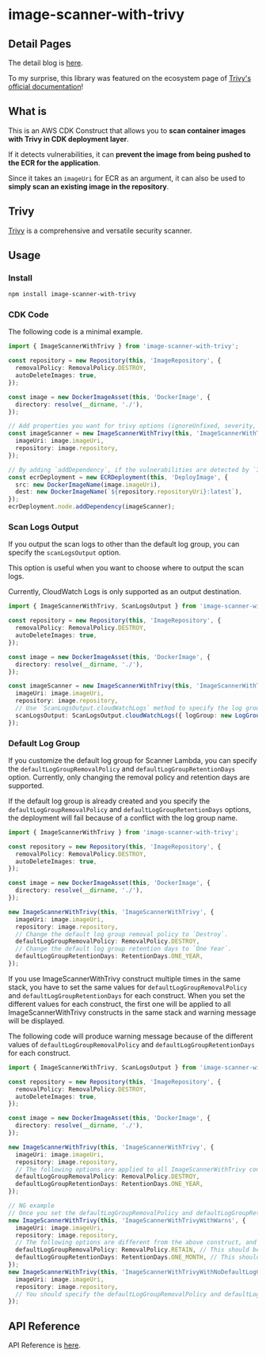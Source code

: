 # image-scanner-with-trivy

## Detail Pages

The detail blog is [here](https://dev.to/aws-builders/container-image-scanning-with-trivy-in-aws-cdk-151h).

To my surprise, this library was featured on the ecosystem page of [Trivy's official documentation](https://aquasecurity.github.io/trivy/latest/ecosystem/ide/#image-scanner-with-trivy-community)!

## What is

This is an AWS CDK Construct that allows you to **scan container images with Trivy in CDK deployment layer**.

If it detects vulnerabilities, it can **prevent the image from being pushed to the ECR for the application**.

Since it takes an `imageUri` for ECR as an argument, it can also be used to **simply scan an existing image in the repository**.

## Trivy

[Trivy](https://github.com/aquasecurity/trivy) is a comprehensive and versatile security scanner.

## Usage

### Install

```sh
npm install image-scanner-with-trivy
```

### CDK Code

The following code is a minimal example.

```ts
import { ImageScannerWithTrivy } from 'image-scanner-with-trivy';

const repository = new Repository(this, 'ImageRepository', {
  removalPolicy: RemovalPolicy.DESTROY,
  autoDeleteImages: true,
});

const image = new DockerImageAsset(this, 'DockerImage', {
  directory: resolve(__dirname, './'),
});

// Add properties you want for trivy options (ignoreUnfixed, severity, scanners, trivyIgnore, etc).
const imageScanner = new ImageScannerWithTrivy(this, 'ImageScannerWithTrivy', {
  imageUri: image.imageUri,
  repository: image.repository,
});

// By adding `addDependency`, if the vulnerabilities are detected by `ImageScannerWithTrivy`, the following `ECRDeployment` will not be executed, deployment will fail.
const ecrDeployment = new ECRDeployment(this, 'DeployImage', {
  src: new DockerImageName(image.imageUri),
  dest: new DockerImageName(`${repository.repositoryUri}:latest`),
});
ecrDeployment.node.addDependency(imageScanner);
```

### Scan Logs Output

If you output the scan logs to other than the default log group, you can specify the `scanLogsOutput` option.

This option is useful when you want to choose where to output the scan logs.

Currently, CloudWatch Logs is only supported as an output destination.

```ts
import { ImageScannerWithTrivy, ScanLogsOutput } from 'image-scanner-with-trivy';

const repository = new Repository(this, 'ImageRepository', {
  removalPolicy: RemovalPolicy.DESTROY,
  autoDeleteImages: true,
});

const image = new DockerImageAsset(this, 'DockerImage', {
  directory: resolve(__dirname, './'),
});

const imageScanner = new ImageScannerWithTrivy(this, 'ImageScannerWithTrivy', {
  imageUri: image.imageUri,
  repository: image.repository,
  // Use `ScanLogsOutput.cloudWatchLogs` method to specify the log group.
  scanLogsOutput: ScanLogsOutput.cloudWatchLogs({ logGroup: new LogGroup(this, 'LogGroup') }),
});
```

### Default Log Group

If you customize the default log group for Scanner Lambda, you can specify the `defaultLogGroupRemovalPolicy` and `defaultLogGroupRetentionDays` option.
Currently, only changing the removal policy and retention days are supported.

If the default log group is already created and you specify the `defaultLogGroupRemovalPolicy` and `defaultLogGroupRetentionDays` options, the deployment will fail because of a conflict with the log group name.

```ts
import { ImageScannerWithTrivy } from 'image-scanner-with-trivy';

const repository = new Repository(this, 'ImageRepository', {
  removalPolicy: RemovalPolicy.DESTROY,
  autoDeleteImages: true,
});

const image = new DockerImageAsset(this, 'DockerImage', {
  directory: resolve(__dirname, './'),
});

new ImageScannerWithTrivy(this, 'ImageScannerWithTrivy', {
  imageUri: image.imageUri,
  repository: image.repository,
  // Change the default log group removal policy to `Destroy`.
  defaultLogGroupRemovalPolicy: RemovalPolicy.DESTROY,
  // Change the default log group retention days to `One Year`.
  defaultLogGroupRetentionDays: RetentionDays.ONE_YEAR,
});
```

If you use ImageScannerWithTrivy construct multiple times in the same stack, you have to set the same values for `defaultLogGroupRemovalPolicy` and `defaultLogGroupRetentionDays` for each construct.
When you set the different values for each construct, the first one will be applied to all ImageScannerWithTrivy constructs in the same stack and warning message will be displayed.

The following code will produce warning message because of the different values of `defaultLogGroupRemovalPolicy` and `defaultLogGroupRetentionDays` for each construct.

```ts
import { ImageScannerWithTrivy, ScanLogsOutput } from 'image-scanner-with-trivy';

const repository = new Repository(this, 'ImageRepository', {
  removalPolicy: RemovalPolicy.DESTROY,
  autoDeleteImages: true,
});

const image = new DockerImageAsset(this, 'DockerImage', {
  directory: resolve(__dirname, './'),
});

new ImageScannerWithTrivy(this, 'ImageScannerWithTrivy', {
  imageUri: image.imageUri,
  repository: image.repository,
  // The following options are applied to all ImageScannerWithTrivy constructs in the same stack.
  defaultLogGroupRemovalPolicy: RemovalPolicy.DESTROY,
  defaultLogGroupRetentionDays: RetentionDays.ONE_YEAR,
});

// NG example
// Once you set the defaultLogGroupRemovalPolicy and defaultLogGroupRetentionDays, you have to set the same values for each construct.
new ImageScannerWithTrivy(this, 'ImageScannerWithTrivyWithWarns', {
  imageUri: image.imageUri,
  repository: image.repository,
  // The following options are different from the above construct, and warning message will be displayed when synthesizing the stack.
  defaultLogGroupRemovalPolicy: RemovalPolicy.RETAIN, // This should be `RemovalPolicy.DESTROY` as the above construct.
  defaultLogGroupRetentionDays: RetentionDays.ONE_MONTH, // This should be `RetentionDays.ONE_YEAR` as the above construct.
});
new ImageScannerWithTrivy(this, 'ImageScannerWithTrivyWithNoDefaultLogGroupOptions', {
  imageUri: image.imageUri,
  repository: image.repository,
  // You should specify the defaultLogGroupRemovalPolicy and defaultLogGroupRetentionDays if you have already set the values.
});
```

## API Reference

API Reference is [here](./API.md#api-reference-).

